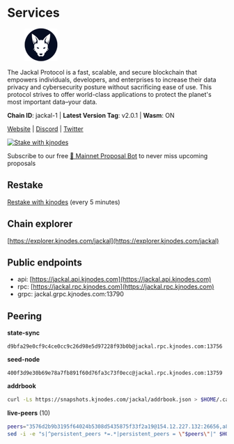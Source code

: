 # Services

<figure><img src="https://raw.githubusercontent.com/kj89/cosmos-images/main/logos/jackal.png" alt=""><figcaption></figcaption></figure>

The Jackal Protocol is a fast, scalable, and secure blockchain that empowers  individuals, developers, and enterprises to increase their data privacy and  cybersecurity posture without sacrificing ease of use. This protocol strives  to offer world-class applications to protect the planet's most important data–your data.

**Chain ID**: jackal-1 | **Latest Version Tag**: v2.0.1 | **Wasm**: ON

[Website](https://jackalprotocol.com) | [Discord](https://discord.com/invite/5GKym3p6rj) | [Twitter](https://twitter.com/Jackal_Protocol)

[![Stake with kjnodes](https://i.ibb.co/cr44Q8j/button-stake-with-kjnodes.png)](https://restake.app/jackal/jklvaloper1tr3wm3mdkz0tda6t7vavqnn7fe2g4un0f67xmt)

Subscribe to our free [🤖 Mainnet Proposal Bot](https://t.me/kjnodes_proposal_bot) to never miss upcoming proposals

## Restake

[Restake with kjnodes](https://restake.app/jackal/jklvaloper1tr3wm3mdkz0tda6t7vavqnn7fe2g4un0f67xmt) (every 5 minutes)
## Chain explorer
[https://explorer.kjnodes.com/jackal](https://explorer.kjnodes.com/jackal)

## Public endpoints

* api: [https://jackal.api.kjnodes.com](https://jackal.api.kjnodes.com)
* rpc: [https://jackal.rpc.kjnodes.com](https://jackal.rpc.kjnodes.com)
* grpc: jackal.grpc.kjnodes.com:13790

## Peering

**state-sync**

```text
d9bfa29e0cf9c4ce0cc9c26d98e5d97228f93b0b@jackal.rpc.kjnodes.com:13756
```

**seed-node**

```text
400f3d9e30b69e78a7fb891f60d76fa3c73f0ecc@jackal.rpc.kjnodes.com:13759
```

**addrbook**
```bash
curl -Ls https://snapshots.kjnodes.com/jackal/addrbook.json > $HOME/.canine/config/addrbook.json
```

**live-peers** (10)
```bash
peers="3576d2b9b3195f64024b5308d5435875f33f2a19@154.12.227.132:26656,a877c11ecef83401dcc96c4499874ebc3f13367b@116.202.36.240:10756,27d1cd034e5ececbc73596458bcaba87f96a7a56@89.38.96.114:26656,0daa5dcda773b1d3842ba2881cf27aab519a2cac@54.36.108.222:28656,7d07a94348e20b698e0ebc264a8fe6f64128368c@198.7.61.46:26656,a77da5b3ce86a5226bae6e7b87964dd4efe8fe46@65.21.170.3:31656,d9bfa29e0cf9c4ce0cc9c26d98e5d97228f93b0b@65.109.88.38:13756,4784ecce6ee23c6c26ab8e36e95fcca9e0e406c6@65.109.82.112:11656,cda2f5ee8d1feff1a5136e17a17b4a3a374a6f49@65.109.106.172:32656,b15c8d32e2ab76a21434a8e0cb1b94ca63e7da8a@85.239.241.71:26656"
sed -i -e "s|^persistent_peers *=.*|persistent_peers = \"$peers\"|" $HOME/.canine/config/config.toml
```
